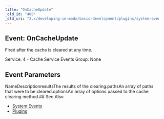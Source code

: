 ```yaml
---
title: "OnCacheUpdate"
_old_id: "400"
_old_uri: "2.x/developing-in-modx/basic-development/plugins/system-events/oncacheupdate"
---
```


## Event: OnCacheUpdate

Fired after the cache is cleared at any time.

Service: 4 - Cache Service Events 
Group: None

## Event Parameters

NameDescriptionresultsThe results of the clearing.pathsAn array of paths that were to be cleared.optionsAn array of options passed to the cache clearing method.## See Also

- [System Events](developing-in-modx/basic-development/plugins/system-events "System Events")
- [Plugins](developing-in-modx/basic-development/plugins "Plugins")